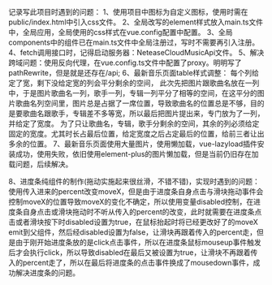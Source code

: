 记录写此项目时遇到的问题：
1、使用项目中图标为自定义图标，使用时需在public/index.html中引入css文件。
2、全局改写的element样式放入main.ts文件中，全局应用，全局使用的css样式在vue.config配置中配置。
3、全局components中的组件已在main.ts文件中全局注册过，写时不需要再引入注册。
4、fetch调用接口时，记得启动服务器：NeteaseCloudMusicApi文件。
5、解决跨域问题：使用反向代理，在vue.config.ts文件中配置了proxy。明明写了pathRewrite，但是就是还存在/api;
6、最新音乐页面table样式调整：
   每个列给定了宽，剩下没给定宽的列会平分剩余的空间，
   此次先把图片跟歌曲名放在一列中，于是图片歌曲名一列，歌手一列，专辑一列平分了相等的空间，在这平分的图片歌曲名列空间里，图片总是占据了一席位置，导致歌曲名的位置总是不够，目的是要歌曲名跟歌手，专辑差不多等宽，所以最后把图片提出来，专门放为了一列，并给定了宽度。
   为了只让歌曲名，专辑，歌手分剩余的空间，其余的列必须给定固定的宽度。尤其时长占最后位置，给定宽度之后占定最后的位置，给前三者让出多余的位置。
7、最新音乐页面使用大量图片，使用懒加载，vue-lazyload插件安装成功，使用失败，依旧使用element-plus的图片懒加载，但是当前仍旧存在加载问题，后续解决。

8、进度条纯组件的制作(拖动实施起来很丝滑，不错不错)，实现时遇到的问题：使用传入进来的percent改变moveX，但是由于进度条自身点击与滑块拖动事件会控制moveX的位置导致moveX的变化不确定，所以使用变量disabled控制，在进度条自身点击或滑块拖动时不听从传入的percent的改变，此时就需要在进度条点击或者滑块按下时disabled设置为true，在鼠标抬起时将已经更改好了的moveX emit到父组件，然后经disabled设置为false，让滑块再跟着传入的percent走，但是由于刚开始进度条放的是click点击事件，所以在进度条鼠标mouseup事件触发后才会执行click，所以导致disabled在最后又被设置为true，让滑块不再跟着传入的percent走了，所以在最后将进度条的点击事件换成了mousedown事件，成功解决进度条的问题。